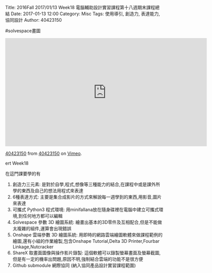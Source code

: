 Title: 2016Fall 2017/01/13 Week18 電腦輔助設計實習課程第十八週期末課程總結
Date: 2017-01-13 12:00
Category: Misc
Tags: 使用導引, 創造力, 表達能力, 協同設計
Author: 40423150


#solvespace畫圖

<iframe src="https://player.vimeo.com/video/199534149" width="640" height="343" frameborder="0" webkitallowfullscreen mozallowfullscreen allowfullscreen></iframe>
<p><a href="https://vimeo.com/199534149">40423150</a> from <a href="https://vimeo.com/user44209237">40423150</a> on <a href="https://vimeo.com">Vimeo</a>.</p>


ert Week18

在這門課要學的有
1. 創造力三元素:
是對於自學,程式,想像等三種能力的結合,在課程中或是課外所學的東西及自己的想法用程式來表達
2. 6種表達方式:
主要是集合成影片的方式來解說每一週學到的東西,用影音,圖片來表達
3. 可攜式 Python3 程式環境:
用minifallana放在隨身碟裡在電腦中建立可攜式環境,到任何地方都可以編輯
4. Solvespace 參數 3D 繪圖系統:
繪畫出基本的3D零件及互相配合,但是不能做太複雜的組件,運算會出現錯誤
5. Onshape 雲端參數 3D 繪圖系統:
用即時的網路雲端繪圖軟體來做課程範例的繪圖,還有小組的作業繪製,包含Onshape Tutorial,Delta 3D Printer,Fourbar Linkage,Nutcracker
6. ShareX 取畫面圖像與操作影片錄製:
這個軟體可以錄製螢幕畫面及螢幕截圖,但是有一定的機率出問題,原因不明,強制結合雲端的功能不是很方便
7.  Github submodule 網際協同 (納入協同產品設計實習課程範圍)